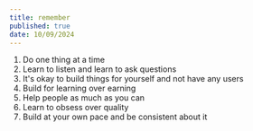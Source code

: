 ```yaml
---
title: remember
published: true
date: 10/09/2024
---
```


1. Do one thing at a time
2. Learn to listen and learn to ask questions
3. It's okay to build things for yourself and not have any users
4. Build for learning over earning
5. Help people as much as you can
6. Learn to obsess over quality
7. Build at your own pace and be consistent about it
